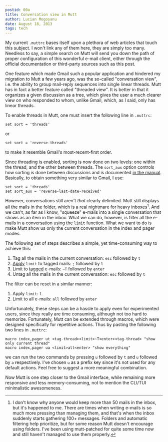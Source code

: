 ```yaml
---
postid: 00a
title: Conversation view in Mutt
author: Lucian Mogoșanu
date: August 18, 2013
tags: tech
---
```


My current `.muttrc` bases itself upon a plethora of web articles that touch
this subject. I won't link any of them here, they are simply too many. Needless
to say, a simple search on Mutt will send you down the path of proper
configuration of this wonderful e-mail client, either through the official
documentation or third-party sources such as this post.

One feature which made Gmail such a popular application and hindered my
migration to Mutt a few years ago, was the so-called "conversation view", i.e.
the ability to group mail-reply sequences into single linear threads. Mutt has
in fact a better feature called "threaded view". It is better in that it
organizes a given discussion as a tree, which gives the user a much clearer
view on who responded to whom, unlike Gmail, which, as I said, only has linear
threads.

<!--more-->

To enable threads in Mutt, one must insert the following line in `.muttrc`:

~~~~
set sort = 'threads'
~~~~

or

~~~~
set sort = 'reverse-threads'
~~~~

to make it resemble Gmail's most-recent-first order.

Since threading is enabled, sorting is now done on two levels: one within the
thread, and the other between threads. The `sort_aux` option controls how
sorting is done between discussions and is documented [in the manual][1].
Basically, to obtain something very similar to Gmail, I use:

~~~~
set sort = 'threads'
set sort_aux = 'reverse-last-date-received'
~~~~

However, conversations still aren't *that* clearly delimited. Mutt still
displays all the mails in the folder, which is a real nightmare for heavy
inboxes[^1]. And we can't, as far as I know, "squeeze" e-mails into a single
conversation that shows as an item in the inbox. What we can do, however, is
filter all the e-mails in a conversation using the `limit` function. What we
want to do is make Mutt show us only the current conversation in the index and
pager modes.

The following set of steps describes a simple, yet time-consuming way to
achieve this:

1. Tag all the mails in the current conversation: `esc` followed by `t`
2. [Apply][2] `limit` to tagged mails: `;` followed by `l`
3. Limit to [tagged][3] e-mails: `~T` followed by `enter`
4. Untag all the mails in the current conversation: `esc` followed by `t`

The filter can be reset in a similar manner:

1. Apply `limit`: `l`
2. Limit to all e-mails: `all` followed by `enter`

Unfortunately, these steps can be a hassle to apply even for experimented
users, since they really are time consuming, although not too hard to
memorize.  Fortunately, Mutt can be extended through macros, which were
designed specifically for repetitive actions. Thus by pasting the following two
lines in `.muttrc`:

~~~~
macro index,pager ut <tag-thread><limit>~T<enter><tag-thread> "show only current thread"
macro index,pager ua <limit>all<enter> "show everything"
~~~~

we can run the two commands by pressing `u` followed by `t` and `u` followed by
`a` respectively. I've chosen `u` as a prefix key since it's not used for any
default actions. Feel free to suggest a more meaningful combination.

Now Mutt is one step closer to the Gmail interface, while remaining more
responsive and less memory-consuming, not to mention the CLI/TUI minimalistic
awesomeness.

[^1]: I don't know why anyone would keep more than 50 mails in the inbox, but
it's happened to me. There are times when writing e-mails is so much more
pressing than managing them, and that's when the inbox suddenly starts
gathering 100+ messages. Folders and automatic filtering help prioritize, but
for some reason Mutt doesn't encourage using folders. I've been using
mutt-patched for quite some time now and still haven't managed to use them
properly.

[1]: http://www.mutt.org/doc/manual/manual-6.html#sort_aux
[2]: http://www.mutt.org/doc/manual/manual-6.html#ss6.4
[3]: http://www.mutt.org/doc/manual/manual-4.html#ss4.2
